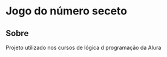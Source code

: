 <h1>Jogo do número seceto</h1>
<h2>Sobre</h2>
<p>Projeto utilizado nos cursos de lógica d programação da Alura</p>
